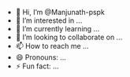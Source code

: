 - 👋 Hi, I’m @Manjunath-pspk
- 👀 I’m interested in ...
- 🌱 I’m currently learning ...
- 💞️ I’m looking to collaborate on ...
- 📫 How to reach me ...
- 😄 Pronouns: ...
- ⚡ Fun fact: ...

<!---
Manjunath-pspk/Manjunath-pspk is a ✨ special ✨ repository because its `README.md` (this file) appears on your GitHub profile.
You can click the Preview link to take a look at your changes.
--->
